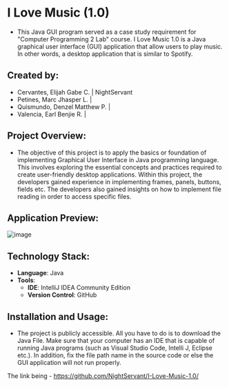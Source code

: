 # I Love Music (1.0)
- This Java GUI program served as a case study requirement for "Computer Programming 2 Lab" course. I Love Music 1.0 is a Java graphical user interface (GUI) application that allow users to play music. In other words, a desktop application that is similar to Spotify. 

## Created by:
- Cervantes, Elijah Gabe C. | NightServant
- Petines, Marc Jhasper L. |
- Quismundo, Denzel Matthew P. |
- Valencia, Earl Benjie R. |

## Project Overview:
- The objective of this project is to apply the basics or foundation of implementing Graphical User Interface in Java programming language. This involves exploring the essential concepts and practices required to create user-friendly desktop applications. Within this project, the developers gained experience in implementing frames, panels, buttons, fields etc. The developers also gained insights on how to implement file reading in order to access specific files.

## Application Preview:
![image](https://github.com/user-attachments/assets/3a6bd43f-c257-424e-9214-6788722a59be)

## Technology Stack:
- **Language**: Java
- **Tools**:
  - **IDE**: IntelliJ IDEA Community Edition
  - **Version Control**: GitHub

## Installation and Usage:
- The project is publicly accessible. All you have to do is to download the Java File. Make sure that your computer has an IDE that is capable of running Java programs (such as Visual Studio Code, Intelli J, Eclipse etc.). In addition, fix the file path name in the source code or else the GUI application will not run properly. 

The link being - https://github.com/NightServant/I-Love-Music-1.0/
